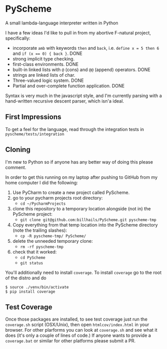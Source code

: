 # PyScheme

A small lambda-language interpreter written in Python

I have a few ideas I'd like to pull in from my abortive F-natural project,
specifically:

* incorporate `amb` with keywords `then` and `back`, i.e. `define x = 5 then 6`
and `if (x == 0) { back }`. DONE
* strong implicit type checking.
* first-class environments. DONE
* built-in linked lists with `@` (cons) and `@@` (append) operators. DONE
* strings are linked lists of char.
* Three-valued logic system. DONE
* Partial and over-complete function application. DONE

Syntax is very much in the javascript style, and I'm currently parsing with a hand-written recursive descent parser,
which isn'a ideal.

## First Impressions

To get a feel for the language, read through the integration tests in `pyscheme/tests/integration`

## Cloning

I'm new to Python so if anyone has any better way of doing this please comment.

In order to get this running on my laptop after pushing to GitHub from my home computer I did the following:

1. Use PyCharm to create a new project called PyScheme.
1. go to your pycharm projects root directory:
   * `cd ~/PycharmProjects`
1. clone this repository to a temporary location alongside (not in) the PyScheme project:
   * `git clone git@github.com:billhails/PyScheme.git pyscheme-tmp`
1. Copy everything from that temp location into the PyScheme directory (note the trailing slashes):
   * `cp -R pyscheme-tmp/ PyScheme/`
1. delete the unneeded temporary clone:
   * `rm -rf pyscheme-tmp`
1. check that it worked:
   * `cd PyScheme`
   * `git status`

You'll additionally need to install `coverage`. To install `coverage` go to the root of the distro and do
```
$ source ./venv/bin/activate
$ pip install coverage
```

## Test Coverage

Once those packages are installed, to see test coverage just run the `coverage.sh` script (OSX/Unix), then open
`htmlcov/index.html` in your browser. For other plarforms you can look at `coverage.sh` and see what it does (it's
only a couple of lines of code.) If anyone wants to provide a
 `coverage.bat` or similar for other platforms please
submit a PR.
